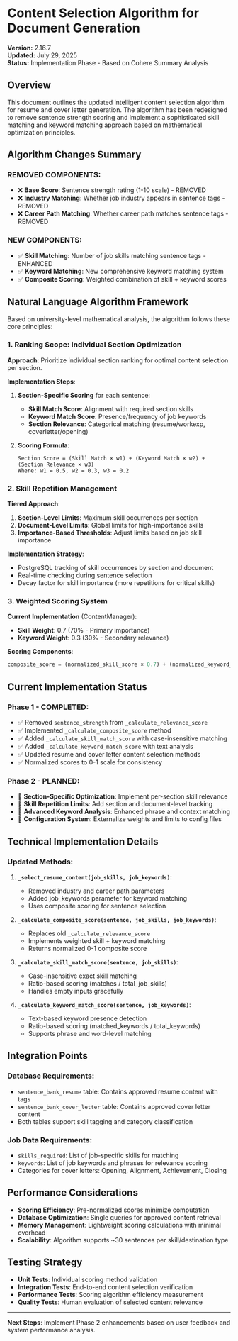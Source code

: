 # Content Selection Algorithm for Document Generation

**Version:** 2.16.7  
**Updated:** July 29, 2025  
**Status:** Implementation Phase - Based on Cohere Summary Analysis

## Overview

This document outlines the updated intelligent content selection algorithm for resume and cover letter generation. The algorithm has been redesigned to remove sentence strength scoring and implement a sophisticated skill matching and keyword matching approach based on mathematical optimization principles.

## Algorithm Changes Summary

### **REMOVED COMPONENTS:**
- ❌ **Base Score**: Sentence strength rating (1-10 scale) - REMOVED
- ❌ **Industry Matching**: Whether job industry appears in sentence tags - REMOVED  
- ❌ **Career Path Matching**: Whether career path matches sentence tags - REMOVED

### **NEW COMPONENTS:**
- ✅ **Skill Matching**: Number of job skills matching sentence tags - ENHANCED
- ✅ **Keyword Matching**: New comprehensive keyword matching system
- ✅ **Composite Scoring**: Weighted combination of skill + keyword scores

## Natural Language Algorithm Framework

Based on university-level mathematical analysis, the algorithm follows these core principles:

### **1. Ranking Scope: Individual Section Optimization**

**Approach**: Prioritize individual section ranking for optimal content selection per section.

**Implementation Steps**:
1. **Section-Specific Scoring** for each sentence:
   - **Skill Match Score**: Alignment with required section skills
   - **Keyword Match Score**: Presence/frequency of job keywords
   - **Section Relevance**: Categorical matching (resume/workexp, coverletter/opening)

2. **Scoring Formula**:
   ```
   Section Score = (Skill Match × w1) + (Keyword Match × w2) + (Section Relevance × w3)
   Where: w1 = 0.5, w2 = 0.3, w3 = 0.2
   ```

### **2. Skill Repetition Management**

**Tiered Approach**:
1. **Section-Level Limits**: Maximum skill occurrences per section
2. **Document-Level Limits**: Global limits for high-importance skills
3. **Importance-Based Thresholds**: Adjust limits based on job skill importance

**Implementation Strategy**:
- PostgreSQL tracking of skill occurrences by section and document
- Real-time checking during sentence selection
- Decay factor for skill importance (more repetitions for critical skills)

### **3. Weighted Scoring System**

**Current Implementation** (ContentManager):
- **Skill Weight**: 0.7 (70% - Primary importance)
- **Keyword Weight**: 0.3 (30% - Secondary relevance)

**Scoring Components**:
```python
composite_score = (normalized_skill_score × 0.7) + (normalized_keyword_score × 0.3)
```

## Current Implementation Status

### **Phase 1 - COMPLETED**:
- ✅ Removed `sentence_strength` from `_calculate_relevance_score`
- ✅ Implemented `_calculate_composite_score` method
- ✅ Added `_calculate_skill_match_score` with case-insensitive matching
- ✅ Added `_calculate_keyword_match_score` with text analysis
- ✅ Updated resume and cover letter content selection methods
- ✅ Normalized scores to 0-1 scale for consistency

### **Phase 2 - PLANNED**:
- 🔄 **Section-Specific Optimization**: Implement per-section skill relevance
- 🔄 **Skill Repetition Limits**: Add section and document-level tracking
- 🔄 **Advanced Keyword Analysis**: Enhanced phrase and context matching
- 🔄 **Configuration System**: Externalize weights and limits to config files

## Technical Implementation Details

### **Updated Methods**:

1. **`_select_resume_content(job_skills, job_keywords)`**:
   - Removed industry and career path parameters
   - Added job_keywords parameter for keyword matching
   - Uses composite scoring for sentence selection

2. **`_calculate_composite_score(sentence, job_skills, job_keywords)`**:
   - Replaces old `_calculate_relevance_score`
   - Implements weighted skill + keyword matching
   - Returns normalized 0-1 composite score

3. **`_calculate_skill_match_score(sentence, job_skills)`**:
   - Case-insensitive exact skill matching
   - Ratio-based scoring (matches / total_job_skills)
   - Handles empty inputs gracefully

4. **`_calculate_keyword_match_score(sentence, job_keywords)`**:
   - Text-based keyword presence detection
   - Ratio-based scoring (matched_keywords / total_keywords)
   - Supports phrase and word-level matching

## Integration Points

### **Database Requirements**:
- `sentence_bank_resume` table: Contains approved resume content with tags
- `sentence_bank_cover_letter` table: Contains approved cover letter content
- Both tables support skill tagging and category classification

### **Job Data Requirements**:
- `skills_required`: List of job-specific skills for matching
- `keywords`: List of job keywords and phrases for relevance scoring
- Categories for cover letters: Opening, Alignment, Achievement, Closing

## Performance Considerations

- **Scoring Efficiency**: Pre-normalized scores minimize computation
- **Database Optimization**: Single queries for approved content retrieval  
- **Memory Management**: Lightweight scoring calculations with minimal overhead
- **Scalability**: Algorithm supports ~30 sentences per skill/destination type

## Testing Strategy

- **Unit Tests**: Individual scoring method validation
- **Integration Tests**: End-to-end content selection verification  
- **Performance Tests**: Scoring algorithm efficiency measurement
- **Quality Tests**: Human evaluation of selected content relevance

---

**Next Steps**: Implement Phase 2 enhancements based on user feedback and system performance analysis.